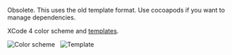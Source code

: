 
Obsolete. This uses the old template format. Use cocoapods if you want to manage dependencies.


XCode 4 color scheme and [templates](https://github.com/j4n0/xcode4/tree/master/templates/Project%20Templates/Jano "templates/Project Templates/Jano").

![Color scheme](https://github.com/j4n0/xcode4/raw/master/pages/colorscheme.png) &nbsp; ![Template](https://github.com/j4n0/xcode4/raw/master/pages/template.png)
